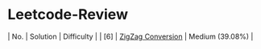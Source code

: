 # Leetcode-Review

| No. | Solution | Difficulty | 
| [6] | [ZigZag Conversion](https://github.com/NickLin910221/Leetcode-Review/issues/1) | Medium (39.08%) |
